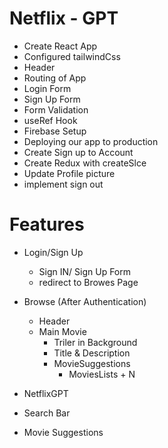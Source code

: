 # Netflix - GPT

- Create React App
- Configured tailwindCss
- Header
- Routing of App
- Login Form
- Sign Up Form
- Form Validation
- useRef Hook
- Firebase Setup
- Deploying our app to production
- Create Sign up to Account
- Create Redux with createSlce
- Update Profile picture
- implement sign out

# Features

- Login/Sign Up
  - Sign IN/ Sign Up Form
  - redirect to Browes Page
- Browse (After Authentication)

  - Header
  - Main Movie
    - Triler in Background
    - Title & Description
    - MovieSuggestions
      - MoviesLists + N

- NetflixGPT
- Search Bar
- Movie Suggestions

